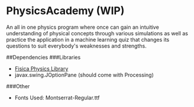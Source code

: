 # PhysicsAcademy (WIP)

An all in one physics program where once can gain an intuitive understanding of physical concepts through various simulations as well as practice the application in a machine learning quiz that changes its questions to suit everybody's weaknesses and strengths.

##Dependencies
###Libraries
* [Fisica Physics Library](http://www.ricardmarxer.com/fisica/)
* javax.swing.JOptionPane (should come with Processing)

###Other
* Fonts Used: Montserrat-Regular.ttf
